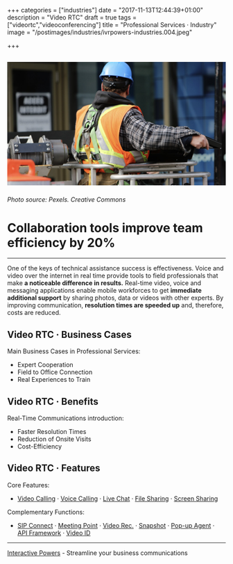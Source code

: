 +++
categories = ["industries"]
date = "2017-11-13T12:44:39+01:00"
description = "Video RTC"
draft = true
tags = ["videortc","videoconferencing"]
title = "Professional Services · Industry"
image = "/postimages/industries/ivrpowers-industries.004.jpeg"

+++

![field worker](/postimages/industries/ivrpowers-industries.004.jpeg)
-----------
###### Photo source: Pexels. Creative Commons

# Collaboration tools improve team efficiency by 20%
---

One of the keys of technical assistance success is effectiveness. Voice and video over the internet in real time provide tools to field professionals that make **a noticeable difference in results.** Real-time video, voice and messaging applications enable mobile workforces to get **immediate additional support** by sharing photos, data or videos with other experts. By improving communication, **resolution times are speeded up** and, therefore, costs are reduced.


## Video RTC · Business Cases

Main Business Cases in Professional Services:

* Expert Cooperation
* Field to Office Connection
* Real Experiences to Train

##	Video RTC · Benefits

Real-Time Communications introduction:

* Faster Resolution Times
* Reduction of Onsite Visits
* Cost-Efficiency


## Video RTC · Features

Core Features:

* [Video Calling](http://blog.ivrpowers.com/post/products/video-rtc-video-calling/) · [Voice Calling](http://blog.ivrpowers.com/post/products/video-rtc-voice-calling/) · [Live Chat](http://blog.ivrpowers.com/post/products/video-rtc-live-chat/) · [File Sharing](http://blog.ivrpowers.com/post/products/video-rtc-file-sharing/) · [Screen Sharing](http://blog.ivrpowers.com/post/products/video-rtc-screen-sharing/)

Complementary Functions:

* [SIP Connect](http://blog.ivrpowers.com/post/products/video-rtc-sip-connect/) ·  [Meeting Point](http://blog.ivrpowers.com/post/products/video-rtc-meeting-point/) · [Video Rec.](http://blog.ivrpowers.com/post/products/video-rtc-video-recording/) · [Snapshot](http://blog.ivrpowers.com/post/products/video-rtc-snapshot/) · [Pop-up Agent](http://blog.ivrpowers.com/post/products/video-rtc-pop-up-agent/) · [API Framework](http://blog.ivrpowers.com/post/products/video-rtc-api-framework/) · [Video ID](http://blog.ivrpowers.com/post/products/video-rtc-video-id/)

---
[Interactive Powers](http://www.ivrpowers.com/) - Streamline your business communications



